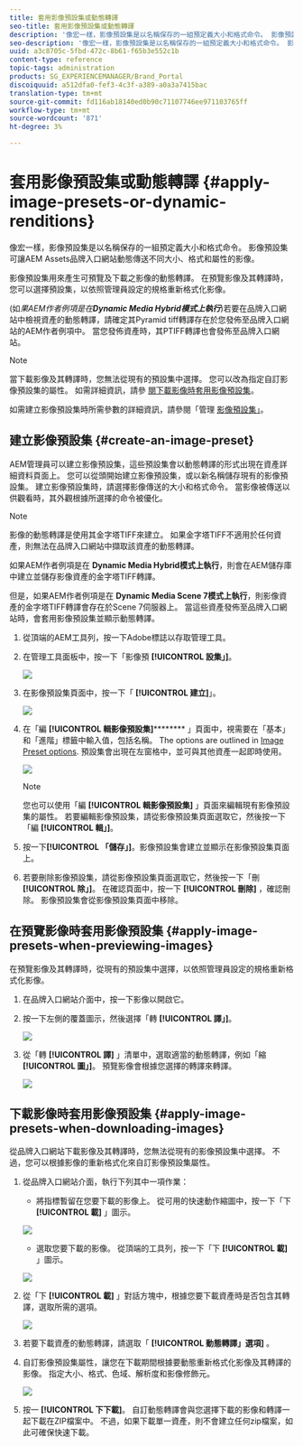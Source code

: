 ```yaml
---
title: 套用影像預設集或動態轉譯
seo-title: 套用影像預設集或動態轉譯
description: '像宏一樣，影像預設集是以名稱保存的一組預定義大小和格式命令。 影像預設集可讓AEM Assets品牌入口網站動態傳送不同大小、格式和屬性的影像。 '
seo-description: '像宏一樣，影像預設集是以名稱保存的一組預定義大小和格式命令。 影像預設集可讓AEM Assets品牌入口網站動態傳送不同大小、格式和屬性的影像。 '
uuid: a3c8705c-5fbd-472c-8b61-f65b3e552c1b
content-type: reference
topic-tags: administration
products: SG_EXPERIENCEMANAGER/Brand_Portal
discoiquuid: a512dfa0-fef3-4c3f-a389-a0a3a7415bac
translation-type: tm+mt
source-git-commit: fd116ab18140ed0b90c71107746ee971103765ff
workflow-type: tm+mt
source-wordcount: '871'
ht-degree: 3%

---
```



# 套用影像預設集或動態轉譯 {#apply-image-presets-or-dynamic-renditions}

像宏一樣，影像預設集是以名稱保存的一組預定義大小和格式命令。 影像預設集可讓AEM Assets品牌入口網站動態傳送不同大小、格式和屬性的影像。

影像預設集用來產生可預覽及下載之影像的動態轉譯。 在預覽影像及其轉譯時，您可以選擇預設集，以依照管理員設定的規格重新格式化影像。

(如&#x200B;*果AEM作者例項是在&#x200B;**Dynamic Media Hybrid模式上執行***)若要在品牌入口網站中檢視資產的動態轉譯，請確定其Pyramid tiff轉譯存在於您發佈至品牌入口網站的AEM作者例項中。 當您發佈資產時，其PTIFF轉譯也會發佈至品牌入口網站。

>[!NOTE]
>
>當下載影像及其轉譯時，您無法從現有的預設集中選擇。 您可以改為指定自訂影像預設集的屬性。 如需詳細資訊，請參 [閱下載影像時套用影像預設集](../using/brand-portal-image-presets.md#main-pars-text-1403412644)。


如需建立影像預設集時所需參數的詳細資訊，請參閱「管理 [影像預設集」](https://docs.adobe.com/docs/en/AEM/6-0/administer/integration/dynamic-media/image-presets.html)。

## 建立影像預設集 {#create-an-image-preset}

AEM管理員可以建立影像預設集，這些預設集會以動態轉譯的形式出現在資產詳細資料頁面上。 您可以從頭開始建立影像預設集，或以新名稱儲存現有的影像預設集。 建立影像預設集時，請選擇影像傳送的大小和格式命令。 當影像被傳送以供觀看時，其外觀根據所選擇的命令被優化。


>[!NOTE]
>
>影像的動態轉譯是使用其金字塔TIFF來建立。 如果金字塔TIFF不適用於任何資產，則無法在品牌入口網站中擷取該資產的動態轉譯。
>
>如果AEM作者例項是在 **Dynamic Media Hybrid模式上執行**，則會在AEM儲存庫中建立並儲存影像資產的金字塔TIFF轉譯。
>
>但是，如果AEM作者例項是在 **Dynamic Media Scene 7模式上執行**，則影像資產的金字塔TIFF轉譯會存在於Scene 7伺服器上。
>當這些資產發佈至品牌入口網站時，會套用影像預設集並顯示動態轉譯。


1. 從頂端的AEM工具列，按一下Adobe標誌以存取管理工具。

1. 在管理工具面板中，按一下「影像預 **[!UICONTROL 設集」]**。

   ![](assets/admin-tools-panel-4.png)

1. 在影像預設集頁面中，按一下「 **[!UICONTROL 建立]**」。

   ![](assets/image_preset_homepage.png)

1. 在「編 **[!UICONTROL 輯影像預設集]********** 」頁面中，視需要在「基本」和「進階」標籤中輸入值，包括名稱。 The options are outlined in [Image Preset options](https://docs.adobe.com/docs/en/AEM/6-0/administer/integration/dynamic-media/image-presets.html#Image%20preset%20options). 預設集會出現在左窗格中，並可與其他資產一起即時使用。

   ![](assets/image_preset_create.png)

   >[!NOTE]
   >
   >您也可以使用「編 **[!UICONTROL 輯影像預設集]** 」頁面來編輯現有影像預設集的屬性。 若要編輯影像預設集，請從影像預設集頁面選取它，然後按一下「編 **[!UICONTROL 輯」]**。

1. 按一下&#x200B;**[!UICONTROL 「儲存」]**。影像預設集會建立並顯示在影像預設集頁面上。
1. 若要刪除影像預設集，請從影像預設集頁面選取它，然後按一下「刪 **[!UICONTROL 除」]**。 在確認頁面中，按一下 **[!UICONTROL 刪除]** ，確認刪除。 影像預設集會從影像預設集頁面中移除。

## 在預覽影像時套用影像預設集  {#apply-image-presets-when-previewing-images}

在預覽影像及其轉譯時，從現有的預設集中選擇，以依照管理員設定的規格重新格式化影像。

1. 在品牌入口網站介面中，按一下影像以開啟它。
1. 按一下左側的覆蓋圖示，然後選擇「轉 **[!UICONTROL 譯」]**。

   ![](assets/image-preset-previewrenditions.png)

1. 從「轉 **[!UICONTROL 譯]** 」清單中，選取適當的動態轉譯，例如「縮 **[!UICONTROL 圖」]**。 預覽影像會根據您選擇的轉譯來轉譯。

   ![](assets/image-preset-previewrenditionthumbnail.png)

## 下載影像時套用影像預設集 {#apply-image-presets-when-downloading-images}

從品牌入口網站下載影像及其轉譯時，您無法從現有的影像預設集中選擇。 不過，您可以根據影像的重新格式化來自訂影像預設集屬性。

1. 從品牌入口網站介面，執行下列其中一項作業：

   * 將指標暫留在您要下載的影像上。 從可用的快速動作縮圖中，按一下「下 **[!UICONTROL 載]** 」圖示。

   ![](assets/downloadsingleasset.png)

   * 選取您要下載的影像。 從頂端的工具列，按一下「下 **[!UICONTROL 載]** 」圖示。

   ![](assets/downloadassets.png)

1. 從「下 **[!UICONTROL 載]** 」對話方塊中，根據您要下載資產時是否包含其轉譯，選取所需的選項。

   ![](assets/donload-assets-dialog.png)

1. 若要下載資產的動態轉譯，請選取「 **[!UICONTROL 動態轉譯」選項]** 。
1. 自訂影像預設集屬性，讓您在下載期間根據要動態重新格式化影像及其轉譯的影像。 指定大小、格式、色域、解析度和影像修飾元。

   ![](assets/dynamicrenditions.png)

1. 按一 **[!UICONTROL 下下載]**。 自訂動態轉譯會與您選擇下載的影像和轉譯一起下載在ZIP檔案中。 不過，如果下載單一資產，則不會建立任何zip檔案，如此可確保快速下載。
